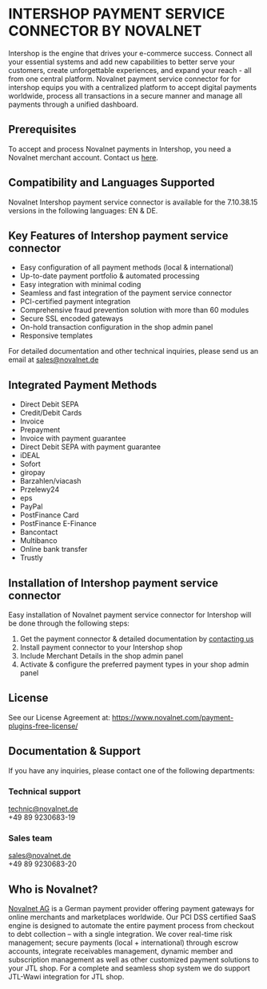 #  INTERSHOP PAYMENT SERVICE CONNECTOR BY NOVALNET

Intershop is the engine that drives your e-commerce success. Connect all your essential systems and add new capabilities to better serve your customers, create unforgettable experiences, and expand your reach - all from one central platform. Novalnet payment service connector for for intershop equips you with a centralized platform to accept digital payments worldwide, process all transactions in a secure manner and manage all payments through a unified dashboard. 

## Prerequisites
To accept and process Novalnet payments in Intershop, you need a Novalnet merchant account. Contact us [here](https://www.novalnet.de/kontakt/sales). 

## Compatibility and Languages Supported
Novalnet Intershop payment service connector is available for the 7.10.38.15 versions in the following languages: EN & DE.
  
## Key Features of Intershop payment service connector

* Easy configuration of all payment methods (local & international)
* Up-to-date payment portfolio & automated processing
* Easy integration with minimal coding   
* Seamless and fast integration of the payment service connector
* PCI-certified payment integration
* Comprehensive fraud prevention solution with more than 60 modules 
* Secure SSL encoded gateways
* On-hold transaction configuration in the shop admin panel
* Responsive templates

For detailed documentation and other technical inquiries, please send us an email at <a href="mailto:sales@novalnet.de"> sales@novalnet.de </a>

## Integrated Payment Methods

- Direct Debit SEPA
- Credit/Debit Cards
- Invoice
- Prepayment
- Invoice with payment guarantee
- Direct Debit SEPA with payment guarantee
- iDEAL
- Sofort
- giropay
- Barzahlen/viacash
- Przelewy24
- eps
- PayPal
- PostFinance Card
- PostFinance E-Finance
- Bancontact
- Multibanco
- Online bank transfer
- Trustly

## Installation of Intershop payment service connector

Easy installation of Novalnet payment service connector for Intershop will be done through the following steps: 
1. Get the payment connector & detailed documentation by <a href="https://www.novalnet.de/kontakt"> contacting us </a>
2. Install payment connector to your Intershop shop 
3. Include Merchant Details in the shop admin panel 
4. Activate & configure the preferred payment types in your shop admin panel

## License

See our License Agreement at: https://www.novalnet.com/payment-plugins-free-license/

## Documentation & Support

If you have any inquiries, please contact one of the following departments:

### Technical support 
technic@novalnet.de <br>
+49 89 9230683-19

### Sales team 
sales@novalnet.de <br>
+49 89 9230683-20

## Who is Novalnet?
 
<a href="www.novalnet.de/">Novalnet AG</a> is a German payment provider offering payment gateways for online merchants and marketplaces worldwide. Our PCI  DSS certified SaaS engine is designed to automate the entire payment process from checkout to debt collection – with a single integration. We cover real-time risk management; secure payments (local + international) through escrow accounts, integrate receivables management, dynamic member and subscription management as well as other customized payment solutions to your JTL shop. For a complete and seamless shop system we do support JTL-Wawi integration for JTL shop.
